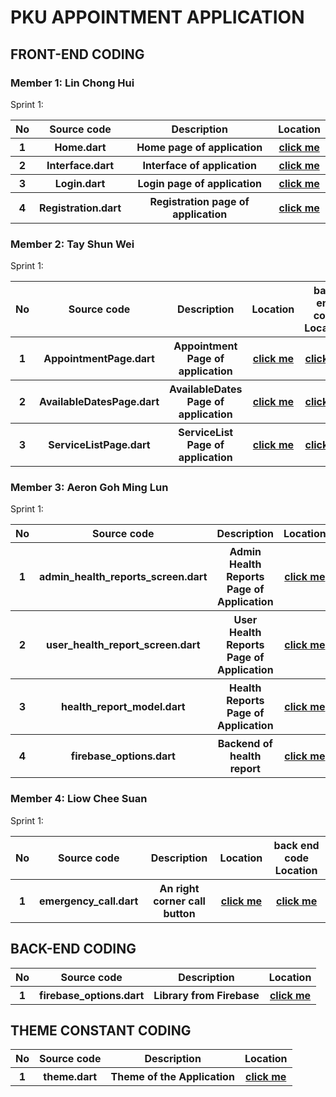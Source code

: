 # PKU APPOINTMENT APPLICATION

## FRONT-END CODING 
### Member 1: Lin Chong Hui
Sprint 1:
<table>

<tr>
<th> No
<th> Source code
<th> Description
<th> Location
</tr>

<tr>
<th> 1
<th> Home.dart
<th> Home page of application
<th><a href="lib/page/home.dart">click me</a>
</tr>

<tr>
<th> 2
<th> Interface.dart
<th> Interface of application
<th><a href="lib/page/interface.dart">click me</a>
</tr>

<tr>
<th> 3
<th>Login.dart
<th> Login page of application
<th><a href="lib/page/login.dart">click me</a>
</tr>

<tr>
<th> 4
<th>Registration.dart
<th> Registration page of application
<th><a href="lib/page/registration.dart">click me</a>
</tr>
</table>

### Member 2: Tay Shun Wei
Sprint 1:
<table>

<tr>
<th> No
<th> Source code
<th> Description
<th> Location
<th> back end code Location
</tr>

<tr>
<th> 1
<th> AppointmentPage.dart
<th> Appointment Page of application
<th><a href="lib/Screen/AppointmentPage.dart">click me</a>
<th><a href="lib/services(TayShunWei%5Cback%20end)/firebase_Appointmentpage.dart">click me</a>
</tr>

<tr>
<th> 2
<th> AvailableDatesPage.dart
<th> AvailableDates Page of application
<th><a href="lib/Screen/AvailableDatesPage.dart">click me</a>
<th><a href="lib/services(TayShunWei%5Cback%20end)/firebase_availableDates.dart">click me</a>
</tr>

<tr>
<th> 3
<th> ServiceListPage.dart
<th> ServiceList Page of application
<th><a href="lib/Screen/ServiceListPage.dart">click me</a>
<th><a href="lib/services(TayShunWei%5Cback%20end)/firebase_service.dart">click me</a>
</tr>
</table>

### Member 3: Aeron Goh Ming Lun
Sprint 1:
<table>

<tr>
<th> No
<th> Source code
<th> Description
<th> Location
</tr>

<tr>
<th> 1
<th> admin_health_reports_screen.dart
<th> Admin Health Reports Page of Application
<th><a href="lib/Screen/admin_health_reports_screen.dart">click me</a>
</tr>


<tr>
<th> 2
<th> user_health_report_screen.dart
<th> User Health Reports Page of Application
<th><a href="lib/Screen/user_health_report_screen.dart">click me</a>
</tr>

<tr>
<th> 3
<th> health_report_model.dart
<th> Health Reports Page of Application
<th><a href="lib/Screen/health_report_model.dart">click me</a>
</tr>

<tr>
<th> 4
<th> firebase_options.dart
<th> Backend of health report
<th><a href="lib/HealthReport(AeronBackEnd)/firebaseoptions.dart">click me</a>
</tr>
</table>


### Member 4: Liow Chee Suan
Sprint 1:
<table>

<tr>
<th> No
<th> Source code
<th> Description
<th> Location
<th> back end code Location
</tr>

<tr>
<th> 1
<th> emergency_call.dart
<th> An right corner call button 
<th><a href="lib/Screen/emergency_call.dart">click me</a>
<th><a href="lib/BackEnd/firebase_readPhoneNum.dart">click me</a>
</tr>
</table>

## BACK-END CODING
<table>

<tr>
<th> No
<th> Source code
<th> Description
<th> Location
</tr>

<tr>
<th> 1
<th>firebase_options.dart
<th> Library from Firebase
<th><a href="lib/const/firebase_options.dart">click me</a>
</tr>
</table>

## THEME CONSTANT CODING
<table>

<tr>
<th> No
<th> Source code
<th> Description
<th> Location
</tr>

<tr>
<th> 1
<th>theme.dart
<th> Theme of the Application
<th><a href="lib/const/theme.dart">click me</a>
</tr>
</table>
